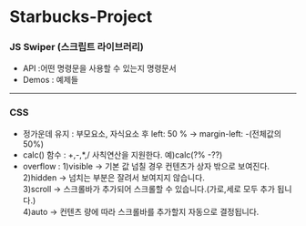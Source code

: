 # Starbucks-Project


### JS Swiper (스크립트 라이브러리)
- API :어떤 명령문을 사용할 수 있는지 명령문서
- Demos : 예제들

----------------------------------------------------------
### CSS

- 정가운데 유지 : 부모요소, 자식요소 후 left: 50 % -> margin-left: -(전체값의50%)
- calc() 함수 : +,-,*,/ 사칙연산을 지원한다. 예)calc(?% -??)
- overflow : 1)visible -> 기본 값 넘칠 경우 컨텐츠가 상자 밖으로 보여진다.   
             2)hidden  -> 넘치는 부분은 잘려서 보여지지 않습니다.   
             3)scroll  -> 스크롤바가 추가되어 스크롤할 수 있습니다.(가로,세로 모두 추가 됩니다.)   
             4)auto    -> 컨텐츠 량에 따라 스크롤바를 추가할지 자동으로 결정됩니다.   
